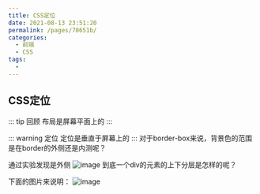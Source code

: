 ```yaml
---
title: CSS定位
date: 2021-08-13 23:51:20
permalink: /pages/70651b/
categories:
  - 前端
  - CSS
tags:
  - 
---
```

## CSS定位

::: tip 回顾
布局是屏幕平面上的
:::

::: warning 定位
定位是垂直于屏幕上的
:::
对于border-box来说，背景色的范围是在border的外侧还是内测呢？

通过实验发现是外侧
![image](https://cdn.jsdelivr.net/gh/botshen/cdn@master/20210813/image.2r550hfz8g00.png)
到底一个div的元素的上下分层是怎样的呢？

下面的图片来说明：
![image](https://cdn.jsdelivr.net/gh/botshen/cdn@master/20210813/image.5j0qz3j9by00.png)